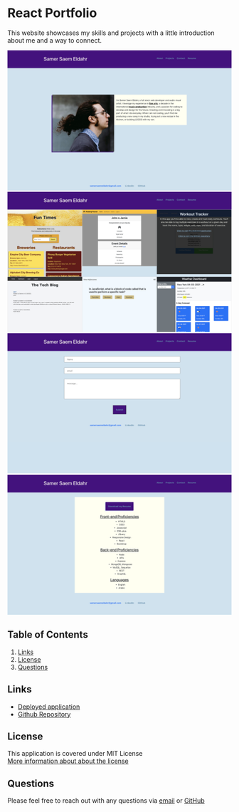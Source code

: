 # React Portfolio

This website showcases my skills and projects with a little introduction about me and a way to connect.

![Portfolio website snapshot](./Assets/snapshot.png)
![Project snapshot](./Assets/snapshot2.png)
![Contact snapshot](./Assets/snapshot3.png)
![Resume snapshot](./Assets/snapshot4.png)

## Table of Contents

1. [Links](#Links)
2. [License](#License)
3. [Questions](#Questions) 

## Links

* [Deployed application](https://samersaemeldahr.github.io/React-Portfolio/)
* [Github Repository](https://github.com/samersaemeldahr/React-Portfolio)

## License

This application is covered under MIT License<br>[More information about about the license](https://choosealicense.com/licenses/mit/)

## Questions
Please feel free to reach out with any questions via [email](mailto:samersaemeldahr@gmail.com) or [GitHub](https://www.github.com/samersaemeldahr)
